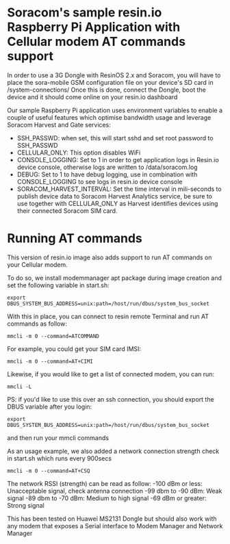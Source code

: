 # Soracom's sample resin.io Raspberry Pi Application with Cellular modem AT commands support

In order to use a 3G Dongle with ResinOS 2.x and Soracom, you will have to place the sora-mobile GSM configuration file on your device's SD card in /system-connections/
Once this is done, connect the Dongle, boot the device and it should come online on your resin.io dashboard

Our sample Raspberry Pi application uses environment variables to enable a couple of useful features which optimise bandwidth usage and leverage Soracom Harvest and Gate services:
* SSH_PASSWD: when set, this will start sshd and set root password to SSH_PASSWD
* CELLULAR_ONLY: This option disables WiFi
* CONSOLE_LOGGING: Set to 1 in order to get application logs in Resin.io device console, otherwise logs are written to /data/soracom.log
* DEBUG: Set to 1 to have debug logging, use in combination with CONSOLE_LOGGING to see logs in resin.io device console
* SORACOM_HARVEST_INTERVAL: Set the time interval in mili-seconds to publish device data to Soracom Harvest Analytics service, be sure to use together with CELLULAR_ONLY as Harvest identifies devices using their connected Soracom SIM card.

# Running AT commands
This version of resin.io image also adds support to run AT commands on your Cellular modem.

To do so, we install modemmanager apt package during image creation and set the following variable in start.sh:

`export DBUS_SYSTEM_BUS_ADDRESS=unix:path=/host/run/dbus/system_bus_socket`

With this in place, you can connect to resin remote Terminal and run AT commands as follow:

`mmcli -m 0 --command=ATCOMMAND`

For example, you could get your SIM card IMSI:

`mmcli -m 0 --command=AT+CIMI`

Likewise, if you would like to get a list of connected modem, you can run:

`mmcli -L`



PS: if you'd like to use this over an ssh connection, you should export the DBUS variable after you login:

`export DBUS_SYSTEM_BUS_ADDRESS=unix:path=/host/run/dbus/system_bus_socket`

and then run your mmcli commands



As an usage example, we also added a network connection strength check in start.sh which runs every 900secs

`mmcli -m 0 --command=AT+CSQ`

The network RSSI (strength) can be read as follow:
-100 dBm or less: Unacceptable signal, check antenna connection
-99 dbm to -90 dBm: Weak signal 
-89 dbm to -70 dBm: Medium to high signal
-69 dBm or greater: Strong signal




This has been tested on Huawei MS2131 Dongle but should also work with any modem that exposes a Serial interface to Modem Manager and Network Manager